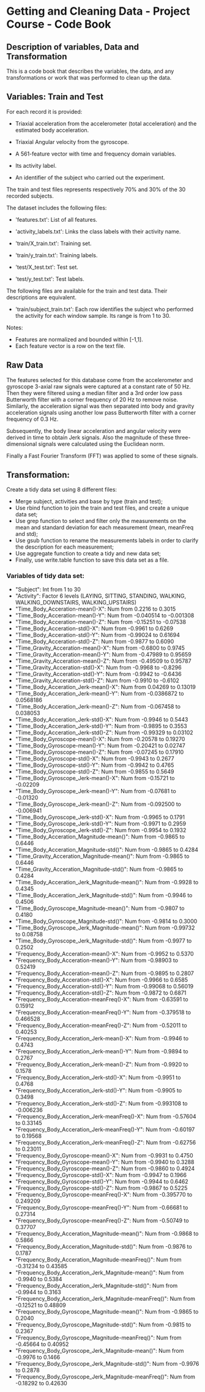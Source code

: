 # Getting and Cleaning Data - Project Course - Code Book

## Description of variables, Data and Transformation
This is a code book that describes the variables, the data, and any transformations or work that was performed to clean up the data.

## Variables: Train and Test
For each record it is provided:

- Triaxial acceleration from the accelerometer (total acceleration) and the estimated body acceleration.

- Triaxial Angular velocity from the gyroscope. 

- A 561-feature vector with time and frequency domain variables. 

- Its activity label. 

- An identifier of the subject who carried out the experiment.

The train and test files represents respectively 70% and 30% of the 30 recorded subjects.

The dataset includes the following files:

- 'features.txt': List of all features.

- 'activity_labels.txt': Links the class labels with their activity name.

- 'train/X_train.txt': Training set.

- 'train/y_train.txt': Training labels.

- 'test/X_test.txt': Test set.

- 'test/y_test.txt': Test labels.

The following files are available for the train and test data. Their descriptions are equivalent. 

- 'train/subject_train.txt': Each row identifies the subject who performed the activity for each window sample. Its range is from 1 to 30. 

Notes: 
- Features are normalized and bounded within [-1,1].
- Each feature vector is a row on the text file.


## Raw Data
The features selected for this database come from the accelerometer and gyroscope 3-axial raw signals were captured at a constant rate of 50 Hz. Then they were filtered using a median filter and a 3rd order low pass Butterworth filter with a corner frequency of 20 Hz to remove noise. Similarly, the acceleration signal was then separated into body and gravity acceleration signals using another low pass Butterworth filter with a corner frequency of 0.3 Hz.

Subsequently, the body linear acceleration and angular velocity were derived in time to obtain Jerk signals. Also the magnitude of these three-dimensional signals were calculated using the Euclidean norm. 

Finally a Fast Fourier Transform (FFT) was applied to some of these signals.

## Transformation:
Create a tidy data set using 8 different files:
- Merge subject, activities and base by type (train and test);
- Use rbind function to join the train and test files, and create a unique data set;
- Use grep function to select and filter only the measurements on the mean and standard deviation for each measurement (mean, meanFreq and std);
- Use gsub function to rename the measurements labels in order to clarify the description for each measurement;
- Use aggregate function to create a tidy and new data set;
- Finally, use write.table function to save this data set as a file.

### Variables of tidy data set:

* "Subject": Int from 1 to 30                                        
* "Activity": Factor 6 levels (LAYING, SITTING, STANDING, WALKING, WALKING_DOWNSTAIRS, WALKING_UPSTAIRS)                     
* "Time_Body_Acceration-mean()-X": Num from 0.2216 to 0.3015
* "Time_Body_Acceration-mean()-Y": Num from -0.040514 to -0.001308
* "Time_Body_Acceration-mean()-Z": Num from -0.15251 to -0.07538 
* "Time_Body_Acceration-std()-X": Num from -0.9961 to 0.6269
* "Time_Body_Acceration-std()-Y": Num from -0.99024 to 0.61694
* "Time_Body_Acceration-std()-Z": Num from -0.9877 to 0.6090
* "Time_Gravity_Acceration-mean()-X": Num from -0.6800 to 0.9745
* "Time_Gravity_Acceration-mean()-Y": Num from -0.47989 to 0.95659
* "Time_Gravity_Acceration-mean()-Z": Num from -0.49509 to 0.95787
* "Time_Gravity_Acceration-std()-X": Num from -0.9968 to -0.8296
* "Time_Gravity_Acceration-std()-Y": Num from -0.9942 to -0.6436
* "Time_Gravity_Acceration-std()-Z": Num from -0.9910 to -0.6102
* "Time_Body_Acceration_Jerk-mean()-X": Num from 0.04269 to 0.13019
* "Time_Body_Acceration_Jerk-mean()-Y": Num from -0.0386872 to 0.0568186
* "Time_Body_Acceration_Jerk-mean()-Z": Num from -0.067458 to 0.038053
* "Time_Body_Acceration_Jerk-std()-X": Num from -0.9946 to 0.5443
* "Time_Body_Acceration_Jerk-std()-Y": Num from -0.9895 to 0.3553
* "Time_Body_Acceration_Jerk-std()-Z": Num from -0.99329 to 0.03102
* "Time_Body_Gyroscope-mean()-X": Num from -0.20578 to 0.19270
* "Time_Body_Gyroscope-mean()-Y": Num from -0.20421 to 0.02747
* "Time_Body_Gyroscope-mean()-Z": Num from -0.07245 to 0.17910
* "Time_Body_Gyroscope-std()-X": Num from -0.9943 to 0.2677
* "Time_Body_Gyroscope-std()-Y": Num from -0.9942 to 0.4765
* "Time_Body_Gyroscope-std()-Z": Num from -0.9855 to 0.5649
* "Time_Body_Gyroscope_Jerk-mean()-X": Num from -0.15721 to -0.02209
* "Time_Body_Gyroscope_Jerk-mean()-Y": Num from -0.07681 to -0.01320
* "Time_Body_Gyroscope_Jerk-mean()-Z": Num from -0.092500 to -0.006941
* "Time_Body_Gyroscope_Jerk-std()-X": Num from -0.9965 to 0.1791
* "Time_Body_Gyroscope_Jerk-std()-Y": Num from -0.9971 to 0.2959
* "Time_Body_Gyroscope_Jerk-std()-Z": Num from -0.9954 to 0.1932
* "Time_Body_Acceration_Magnitude-mean()": Num from -0.9865 to 0.6446
* "Time_Body_Acceration_Magnitude-std()": Num from -0.9865 to 0.4284
* "Time_Gravity_Acceration_Magnitude-mean()": Num from -0.9865 to 0.6446
* "Time_Gravity_Acceration_Magnitude-std()": Num from -0.9865 to 0.4284
* "Time_Body_Acceration_Jerk_Magnitude-mean()": Num from -0.9928 to 0.4345
* "Time_Body_Acceration_Jerk_Magnitude-std()": Num from -0.9946 to 0.4506
* "Time_Body_Gyroscope_Magnitude-mean()": Num from -0.9807 to 0.4180
* "Time_Body_Gyroscope_Magnitude-std()": Num from -0.9814 to 0.3000
* "Time_Body_Gyroscope_Jerk_Magnitude-mean()": Num from -0.99732 to 0.08758
* "Time_Body_Gyroscope_Jerk_Magnitude-std()": Num from -0.9977 to 0.2502
* "Frequency_Body_Acceration-mean()-X": Num from -0.9952 to 0.5370
* "Frequency_Body_Acceration-mean()-Y": Num from -0.98903 to 0.52419
* "Frequency_Body_Acceration-mean()-Z": Num from -0.9895 to 0.2807
* "Frequency_Body_Acceration-std()-X": Num from -0.9966 to 0.6585
* "Frequency_Body_Acceration-std()-Y": Num from -0.99068 to 0.56019
* "Frequency_Body_Acceration-std()-Z": Num from -0.9872 to 0.6871
* "Frequency_Body_Acceration-meanFreq()-X": Num from -0.63591 to 0.15912
* "Frequency_Body_Acceration-meanFreq()-Y": Num from -0.379518 to 0.466528
* "Frequency_Body_Acceration-meanFreq()-Z": Num from -0.52011 to 0.40253
* "Frequency_Body_Acceration_Jerk-mean()-X": Num from -0.9946 to 0.4743
* "Frequency_Body_Acceration_Jerk-mean()-Y": Num from -0.9894 to 0.2767
* "Frequency_Body_Acceration_Jerk-mean()-Z": Num from -0.9920 to 0.1578
* "Frequency_Body_Acceration_Jerk-std()-X": Num from -0.9951 to 0.4768
* "Frequency_Body_Acceration_Jerk-std()-Y": Num from -0.9905 to 0.3498
* "Frequency_Body_Acceration_Jerk-std()-Z": Num from -0.993108 to -0.006236
* "Frequency_Body_Acceration_Jerk-meanFreq()-X": Num from -0.57604 to 0.33145
* "Frequency_Body_Acceration_Jerk-meanFreq()-Y": Num from -0.60197 to 0.19568
* "Frequency_Body_Acceration_Jerk-meanFreq()-Z": Num from -0.62756 to 0.23011
* "Frequency_Body_Gyroscope-mean()-X": Num from -0.9931 to 0.4750
* "Frequency_Body_Gyroscope-mean()-Y": Num from -0.9940 to 0.3288
* "Frequency_Body_Gyroscope-mean()-Z": Num from -0.9860 to 0.4924
* "Frequency_Body_Gyroscope-std()-X": Num from -0.9947 to 0.1966
* "Frequency_Body_Gyroscope-std()-Y": Num from -0.9944 to 0.6462
* "Frequency_Body_Gyroscope-std()-Z": Num from -0.9867 to 0.5225
* "Frequency_Body_Gyroscope-meanFreq()-X": Num from -0.395770 to 0.249209
* "Frequency_Body_Gyroscope-meanFreq()-Y": Num from -0.66681 to 0.27314
* "Frequency_Body_Gyroscope-meanFreq()-Z": Num from -0.50749 to 0.37707
* "Frequency_Body_Acceration_Magnitude-mean()": Num from -0.9868 to 0.5866
* "Frequency_Body_Acceration_Magnitude-std()": Num from -0.9876 to 0.1787
* "Frequency_Body_Acceration_Magnitude-meanFreq()": Num from -0.31234 to 0.43585
* "Frequency_Body_Acceration_Jerk_Magnitude-mean()": Num from -0.9940 to 0.5384
* "Frequency_Body_Acceration_Jerk_Magnitude-std()": Num from -0.9944 to 0.3163
* "Frequency_Body_Acceration_Jerk_Magnitude-meanFreq()": Num from -0.12521 to 0.48809
* "Frequency_Body_Gyroscope_Magnitude-mean()": Num from -0.9865 to 0.2040
* "Frequency_Body_Gyroscope_Magnitude-std()": Num from -0.9815 to 0.2367
* "Frequency_Body_Gyroscope_Magnitude-meanFreq()": Num from -0.45664 to 0.40952
* "Frequency_Body_Gyroscope_Jerk_Magnitude-mean()": Num from -0.9976 to 0.1466
* "Frequency_Body_Gyroscope_Jerk_Magnitude-std()": Num from -0.9976 to 0.2878
* "Frequency_Body_Gyroscope_Jerk_Magnitude-meanFreq()": Num from -0.18292 to 0.42630


